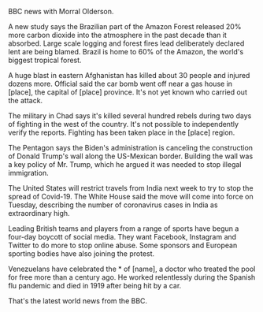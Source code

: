 BBC news with Morral Olderson.

A new study says the Brazilian part of the Amazon Forest released 20% more carbon dioxide into the atmosphere in the past decade than it absorbed. Large scale logging and forest fires lead deliberately declared lent are being blamed. Brazil is home to 60% of the Amazon, the world's biggest tropical forest. 

A huge blast in eastern Afghanistan has killed about 30 people and injured dozens more. Official said the car bomb went off near a gas house in [place], the capital of [place] province. It's not yet known who carried out the attack.

The military in Chad says it's killed several hundred rebels during two days of fighting in the west of the country. It's not possible to independently verify the reports. Fighting has been taken place in the [place] region.

The Pentagon says the Biden's administration is canceling the construction of Donald Trump's wall along the US-Mexican border. Building the wall was a key policy of Mr. Trump, which he argued it was needed to stop illegal immigration.

The United States will restrict travels from India next week to try to stop the spread of Covid-19. The White House said the move will come into force on Tuesday, describing the number of coronavirus cases in India as extraordinary high.

Leading British teams and players from a range of sports have begun a four-day boycott of social media. They want Facebook, Instagram and Twitter to do more to stop online abuse. Some sponsors and European sporting bodies have also joining the protest.

Venezuelans have celebrated the * of [name], a doctor who treated the pool for free more than a century ago. He worked relentlessly during the Spanish flu pandemic and died in 1919 after being hit by a car.

That's the latest world news from the BBC.
